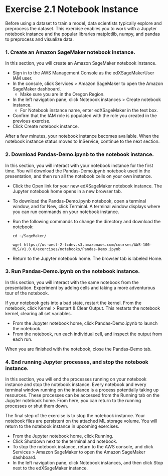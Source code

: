 # Exercise 2.1 Notebook Instance

Before using a dataset to train a model, data scientists typically explore and preprocess the dataset. This exercise enables you to work with a Jupyter notebook instance and the popular libraries matplotlib, numpy, and pandas to preprocess and visualize data.

### 1. Create an Amazon SageMaker notebook instance.

In this section, you will create an Amazon SageMaker notebook instance.

* Sign in to the AWS Management Console as the edXSageMakerUser IAM user.
* In the console, click Services > Amazon SageMaker to open the Amazon SageMaker dashboard.
    - Make sure you are in the Oregon Region.
* In the left navigation pane, click Notebook instances > Create notebook instance.
    - For Notebook instance name, enter edXSageMaker in the text box.
* Confirm that the IAM role is populated with the role you created in the previous exercise.
* Click Create notebook instance.

After a few minutes, your notebook instance becomes available. When the notebook instance status moves to InService, continue to the next section.

### 2. Download Pandas-Demo.ipynb to the notebook instance.

In this section, you will interact with your notebook instance for the first time. You will download the Pandas-Demo.ipynb notebook used in the presentation, and then run all the notebook cells on your own instance.

* Click the Open link for your new edXSageMaker notebook instance. The Jupyter notebook home opens in a new browser tab.
* To download the Pandas-Demo.ipynb notebook, open a terminal window, and for New, click Terminal. A terminal window displays where you can run commands on your notebook instance.
* Run the following commands to change the directory and download the notebook:

  ```
  cd ~/SageMaker/
  
  wget https://us-west-2-tcdev.s3.amazonaws.com/courses/AWS-100-MLS/v1.0.0/exercises/notebooks/Pandas-Demo.ipynb
  ```
  
* Return to the Jupyter notebook home. The browser tab is labeled Home.

### 3. Run Pandas-Demo.ipynb on the notebook instance.

In this section, you will interact with the same notebook from the presentation. Experiment by adding cells and taking a more adventurous tour of the notebook.

If your notebook gets into a bad state, restart the kernel. From the notebook, click Kernel > Restart & Clear Output. This restarts the notebook kernel, clearing all set variables.

* From the Jupyter notebook home, click Pandas-Demo.ipynb to launch the notebook.
* From the notebook, run each individual cell, and inspect the output from each run.

When you are finished with the notebook, close the Pandas-Demo tab.

### 4. End running Jupyter processes, and stop the notebook instance.

In this section, you will end the processes running on your notebook instance and stop the notebook instance. Every notebook and every terminal window running on the instance is a process potentially taking up resources. These processes can be accessed from the Running tab on the Jupyter notebook home. From here, you can return to the running processes or shut them down.

The final step of the exercise is to stop the notebook instance. Your notebook files are persistent on the attached ML storage volume. You will return to the notebook instance in upcoming exercises.

* From the Jupyter notebook home, click Running.
* Click Shutdown next to the terminal and notebook.
* To stop the notebook instance, return to the AWS console, and click Services > Amazon SageMaker to open the Amazon SageMaker dashboard.
* In the left navigation pane, click Notebook instances, and then click Stop next to the edXSageMaker instance.
